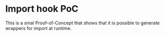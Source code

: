 # Import hook PoC

This is a smal Proof-of-Concept that shows that it is possible to generate wrappers for import at runtime.